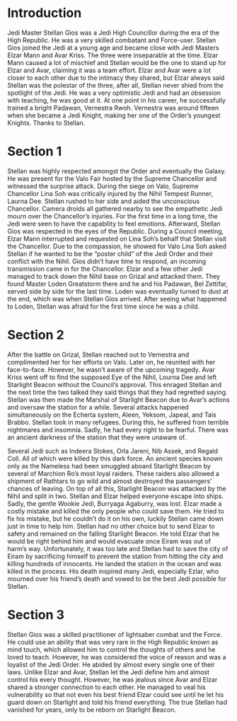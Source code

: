 # Introduction

Jedi Master Stellan Gios was a Jedi High Councillor during the era of the High Republic.
He was a very skilled combatant and Force-user.
Stellan Gios joined the Jedi at a young age and became close with Jedi Masters Elzar Mann and Avar Kriss.
The three were inseparable at the time.
Elzar Mann caused a lot of mischief and Stellan would be the one to stand up for Elzar and Avar, claiming it was a team effort.
Elzar and Avar were a lot closer to each other due to the intimacy they shared, but Elzar always said Stellan was the polestar of the three, after all, Stellan never shied from the spotlight of the Jedi.
He was a very optimistic Jedi and had an obsession with teaching, he was good at it.
At one point in his career, he successfully trained a bright Padawan, Vernestra Rwoh.
Vernestra was around fifteen when she became a Jedi Knight, making her one of the Order’s youngest Knights.
Thanks to Stellan.

# Section 1

Stellan was highly respected amongst the Order and eventually the Galaxy.
He was present for the Valo Fair hosted by the Supreme Chancellor and witnessed the surprise attack.
During the siege on Valo, Supreme Chancellor Lina Soh was critically injured by the Nihil Tempest Runner, Laurna Dee.
Stellan rushed to her side and aided the unconscious Chancellor.
Camera droids all gathered nearby to see the empathetic Jedi mourn over the Chancellor’s injuries.
For the first time in a long time, the Jedi were seen to have the capability to feel emotions.
Afterward, Stellan Gios was respected in the eyes of the Republic.
During a Council meeting, Elzar Mann interrupted and requested on Lina Soh’s behalf that Stellan visit the Chancellor.
Due to the compassion, he showed for Valo Lina Soh asked Stellan if he wanted to be the “poster child” of the Jedi Order and their conflict with the Nihil.
Gios didn’t have time to respond, an incoming transmission came in for the Chancellor.
Elzar and a few other Jedi managed to track down the Nihil base on Grizal and attacked them.
They found Master Loden Greatstorm there and he and his Padawan, Bel Zettifar, served side by side for the last time.
Loden was eventually turned to dust at the end, which was when Stellan Gios arrived.
After seeing what happened to Loden, Stellan was afraid for the first time since he was a child.

# Section 2

After the battle on Grizal, Stellan reached out to Vernestra and complimented her for her efforts on Valo.
Later on, he reunited with her face-to-face.
However, he wasn’t aware of the upcoming tragedy.
Avar Kriss went off to find the supposed Eye of the Nihil, Lourna Dee and left Starlight Beacon without the Council’s approval.
This enraged Stellan and the next time the two talked they said things that they had regretted saying.
Stellan was then made the Marshal of Starlight Beacon due to Avar’s actions and oversaw the station for a while.
Several attacks happened simultaneously on the Echerta system, Aleen, Yeksom, Japeal, and Tais Brabbo.
Stellan took in many refugees.
During this, he suffered from terrible nightmares and insomnia.
Sadly, he had every right to be fearful.
There was an ancient darkness of the station that they were unaware of.

Several Jedi such as Indeera Stokes, Orla Jareni, Nib Assek, and Regald Coll.
All of which were killed by this dark force.
An ancient species known only as the Nameless had been smuggled aboard Starlight Beacon by several of Marchion Ro’s most loyal raiders.
These raiders also allowed a shipment of Rathtars to go wild and almost destroyed the passengers’ chances of leaving.
On top of all this, Starlight Beacon was attacked by the Nihil and split in two.
Stellan and Elzar helped everyone escape into ships.
Sadly, the gentle Wookie Jedi, Burryaga Agaburry, was lost.
Elzar made a costly mistake and killed the only people who could save them.
He tried to fix his mistake, but he couldn’t do it on his own, luckily Stellan came down just in time to help him.
Stellan had no other choice but to send Elzar to safety and remained on the falling Starlight Beacon.
He told Elzar that he would be right behind him and would evacuate once Eiram was out of harm’s way.
Unfortunately, it was too late and Stellan had to save the city of Eiram by sacrificing himself to prevent the station from hitting the city and killing hundreds of innocents.
He landed the station in the ocean and was killed in the process.
His death inspired many Jedi, especially Ezlar, who mourned over his friend’s death and vowed to be the best Jedi possible for Stellan.

# Section 3

Stellan Gios was a skilled practitioner of lightsaber combat and the Force.
He could use an ability that was very rare in the High Republic known as mind touch, which allowed him to control the thoughts of others and he loved to teach.
However, he was considered the voice of reason and was a loyalist of the Jedi Order.
He abided by almost every single one of their laws.
Unlike Elzar and Avar, Stellan let the Jedi define him and almost control his every thought.
However, he was jealous since Avar and Elzar shared a stronger connection to each other.
He managed to veal his vulnerability so that not even his best friend Elzar could see until he let his guard down on Starlight and told his friend everything.
The true Stellan had vanished for years, only to be reborn on Starlight Beacon.
